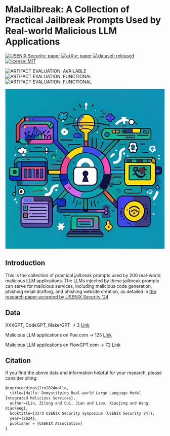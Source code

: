 # MalJailbreak: A Collection of Practical Jailbreak Prompts Used by Real-world Malicious LLM Applications

[![USENIX Security: paper](https://img.shields.io/badge/USENIX_Security-paper-maroon.svg)](https://www.usenix.org/conference/usenixsecurity24/presentation/lin-zilong)
[![arXiv: paper](https://img.shields.io/badge/arXiv-paper-red.svg)](https://arxiv.org/abs/2401.03315)
[![dataset: released](https://img.shields.io/badge/dataset-released-green.svg)](https://github.com/idllresearch/malicious-gpts/)
[![license: MIT](https://img.shields.io/badge/license-MIT-yellow.svg)](https://opensource.org/licenses/MIT)

![ARTIFACT EVALUATION: AVAILABLE](https://img.shields.io/badge/ARTIFACT_EVALUATION-AVAILABLE-orange.svg)
![ARTIFACT EVALUATION: FUNCTIONAL](https://img.shields.io/badge/ARTIFACT_EVALUATION-FUNCTIONAL-blue.svg)
![ARTIFACT EVALUATION: FUNCTIONAL](https://img.shields.io/badge/ARTIFACT_EVALUATION-FUNCTIONAL-purple.svg)

![](./background.png)

## Introduction

This is the collection of practical jailbreak prompts used by 200 real-world malicious LLM applications. The LLMs injected by these jailbreak prompts can serve for malicious services, including malicious code generation, phishing email drafting, and phishing website creation, as detailed in [the research paper accepted by USENIX Security '24](https://arxiv.org/abs/2401.03315).

## Data

XXXGPT, CodeGPT, MakerGPT -> 3 [Link](./jailbreak-prompts-from-XXXGPT+CodeGPT+MakerGPT.json)

Malicious LLM applications on Poe.com -> 125 [Link](./jailbreak-prompts-from-Poe.json)

Malicious LLM applications on FlowGPT.com -> 72 [Link](./jailbreak-prompts-from-FlowGPT.json)

## Citation


If you find the above data and information helpful for your research, please consider citing:

```
@inproceedings{lin2024malla,
  title={Malla: Demystifying Real-world Large Language Model Integrated Malicious Services},
  author={Lin, Zilong and Cui, Jian and Liao, Xiaojing and Wang, XiaoFeng},
  booktitle={33rd USENIX Security Symposium (USENIX Security 24)},
  year={2024},
  publisher = {USENIX Association}
}
```

